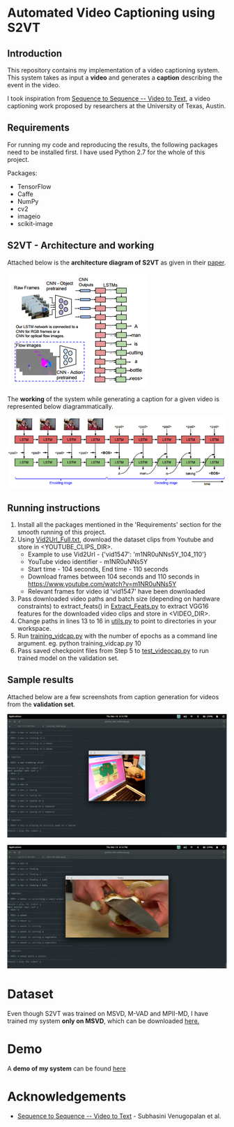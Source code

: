 # Automated Video Captioning using S2VT

## Introduction
This repository contains my implementation of a video captioning system. This system takes as input a **video** and generates a **caption** describing the event in the video. 

I took inspiration from [Sequence to Sequence -- Video to Text](https://vsubhashini.github.io/s2vt.html), a video captioning work proposed by researchers at the University of Texas, Austin.

## Requirements
For running my code and reproducing the results, the following packages need to be installed first. I have used Python 2.7 for the whole of this project.

Packages:
* TensorFlow
* Caffe
* NumPy
* cv2
* imageio
* scikit-image

## S2VT - Architecture and working

Attached below is the **architecture diagram of S2VT** as given in their [paper](http://www.cs.utexas.edu/users/ml/papers/venugopalan.iccv15.pdf).

![Arch_S2VT](images/Arch_S2VT.png)

The **working** of the system while generating a caption for a given video is represented below diagrammatically.

![S2VT_Working](images/S2VT.png)

## Running instructions

1. Install all the packages mentioned in the 'Requirements' section for the smooth running of this project.
2. Using [Vid2Url_Full.txt](text_files/Vid2Url_Full.txt), download the dataset clips from Youtube and store in <YOUTUBE_CLIPS_DIR>.
   * Example to use Vid2Url - {'vid1547': 'm1NR0uNNs5Y_104_110'}
   * YouTube video identifier - m1NR0uNNs5Y  
   * Start time - 104 seconds, End time - 110 seconds
   * Download frames between 104 seconds and 110 seconds in https://www.youtube.com/watch?v=m1NR0uNNs5Y
   * Relevant frames for video id 'vid1547' have been downloaded
3. Pass downloaded video paths and batch size (depending on hardware constraints) to extract_feats() in [Extract_Feats.py](Extract_Feats.py) to extract VGG16 features for the downloaded video clips and store in <VIDEO_DIR>.
4. Change paths in lines 13 to 16 in [utils.py](utils.py) to point to directories in your workspace.
5. Run [training_vidcap.py](training_vidcap.py) with the number of epochs as a command line argument. eg. python training_vidcap.py 10
6. Pass saved checkpoint files from Step 5 to [test_videocap.py](test_videocap.py) to run trained model on the validation set.

## Sample results

Attached below are a few screenshots from caption generation for videos from the **validation set**.

![Result1](images/Res1.png)

![Result2](images/Res2.png)

# Dataset

Even though S2VT was trained on MSVD, M-VAD and MPII-MD, I have trained my system **only on MSVD**, which can be downloaded [here.](https://www.microsoft.com/en-us/download/details.aspx?id=52422)

# Demo

A **demo of my system** can be found [here](https://www.youtube.com/watch?v=tmLzgFdI7Xg)

# Acknowledgements
* [Sequence to Sequence -- Video to Text](https://arxiv.org/abs/1505.00487) - Subhasini Venugopalan et al.
